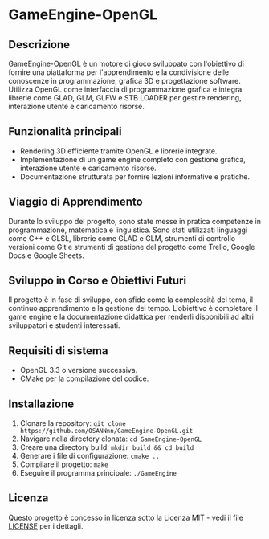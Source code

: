 # GameEngine-OpenGL

## Descrizione

GameEngine-OpenGL è un motore di gioco sviluppato con l'obiettivo di fornire una piattaforma per l'apprendimento e la condivisione delle conoscenze in programmazione, grafica 3D e progettazione software. Utilizza OpenGL come interfaccia di programmazione grafica e integra librerie come GLAD, GLM, GLFW e STB LOADER per gestire rendering, interazione utente e caricamento risorse.

## Funzionalità principali

- Rendering 3D efficiente tramite OpenGL e librerie integrate.
- Implementazione di un game engine completo con gestione grafica, interazione utente e caricamento risorse.
- Documentazione strutturata per fornire lezioni informative e pratiche.

## Viaggio di Apprendimento

Durante lo sviluppo del progetto, sono state messe in pratica competenze in programmazione, matematica e linguistica. Sono stati utilizzati linguaggi come C++ e GLSL, librerie come GLAD e GLM, strumenti di controllo versioni come Git e strumenti di gestione del progetto come Trello, Google Docs e Google Sheets.

## Sviluppo in Corso e Obiettivi Futuri

Il progetto è in fase di sviluppo, con sfide come la complessità del tema, il continuo apprendimento e la gestione del tempo. L'obiettivo è completare il game engine e la documentazione didattica per renderli disponibili ad altri sviluppatori e studenti interessati.

## Requisiti di sistema

- OpenGL 3.3 o versione successiva.
- CMake per la compilazione del codice.

## Installazione

1. Clonare la repository: `git clone https://github.com/OSANNnn/GameEngine-OpenGL.git`
2. Navigare nella directory clonata: `cd GameEngine-OpenGL`
3. Creare una directory build: `mkdir build && cd build`
4. Generare i file di configurazione: `cmake ..`
5. Compilare il progetto: `make`
6. Eseguire il programma principale: `./GameEngine`


## Licenza

Questo progetto è concesso in licenza sotto la Licenza MIT - vedi il file [LICENSE](LICENSE) per i dettagli.
